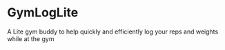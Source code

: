 # GymLogLite
A Lite gym buddy to help quickly and efficiently log your reps and weights while at the gym
